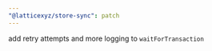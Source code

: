 ```yaml
---
"@latticexyz/store-sync": patch
---
```


add retry attempts and more logging to `waitForTransaction`
